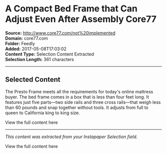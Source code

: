 # A Compact Bed Frame that Can Adjust Even After Assembly Core77

**Source:** http://www.core77.com/not%20implemented  
**Domain:** core77.com  
**Folder:** Feedly  
**Added:** 2017-05-08T17:03:02  
**Content Type:** Selection Content Extracted  
**Selection Length:** 361 characters  


---

## Selected Content

The Presto Frame meets all the requirements for today's online mattress buyer. The bed frame comes in a box that is less than four feet long. It features just five parts—two side rails and three cross rails—that weigh less than 60 pounds and snap together without tools. It adjusts from full to queen to California king to king size.

View the full content here

---

*This content was extracted from your Instapaper Selection field.*

View the full content here
